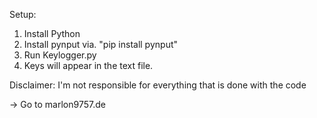 Setup:
1. Install Python
2. Install pynput via. "pip install pynput"
3. Run Keylogger.py
4. Keys will appear in the text file.

Disclaimer: 
I'm not responsible for everything that is done with the code

-> Go to marlon9757.de
